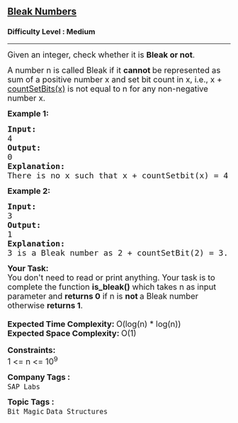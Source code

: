 <h2><a href="https://www.geeksforgeeks.org/problems/bleak-numbers1552/1?page=11&difficulty=Medium&sortBy=submissions">Bleak Numbers</a></h2><h3>Difficulty Level : Medium</h3><hr><div class="problems_problem_content__Xm_eO"><p><span style="font-size: 18px;">Given an integer, check whether it is <strong>Bleak or not</strong>. </span></p>
<p><span style="font-size: 18px;">A number n is called Bleak if it <strong>cannot </strong>be represented as sum of a positive number x and set bit count in x, i.e., x + <a href="http://www.geeksforgeeks.org/count-set-bits-in-an-integer/">countSetBits(x)</a> is not equal to n for any non-negative number x.</span></p>
<p><span style="font-size: 18px;"><strong>Example 1:</strong></span></p>
<pre><span style="font-size: 18px;"><strong>Input: <br></strong>4
<strong>Output: <br></strong>0
<strong>Explanation: <br></strong>There is no x such that x + countSetbit(x) = 4</span>
</pre>
<p><span style="font-size: 18px;"><strong>Example 2:</strong></span></p>
<pre><span style="font-size: 18px;"><strong>Input:</strong>&nbsp;<br>3
<strong>Output: <br></strong>1
<strong>Explanation:</strong>&nbsp;<br>3 is a Bleak number as 2 + countSetBit(2) = 3.</span>
</pre>
<p><span style="font-size: 18px;"><strong>Your Task:</strong><br>You don't need to read or print anything. Your task is to complete the function&nbsp;<strong>is_bleak()</strong> which takes n as input parameter and <strong>returns 0</strong>&nbsp;if n is <strong>not </strong>a Bleak number otherwise <strong>returns 1</strong>.</span><br><span style="font-size: 18px;"><strong><br>Expected Time Complexity: </strong>O(log(n) * log(n))<br><strong>Expected Space Complexity: </strong>O(1)</span><br>&nbsp;<br><span style="font-size: 18px;"><strong>Constraints:</strong><br>1 &lt;= n &lt;= 10<sup>9</sup></span></p></div><p><span style=font-size:18px><strong>Company Tags : </strong><br><code>SAP Labs</code>&nbsp;<br><p><span style=font-size:18px><strong>Topic Tags : </strong><br><code>Bit Magic</code>&nbsp;<code>Data Structures</code>&nbsp;